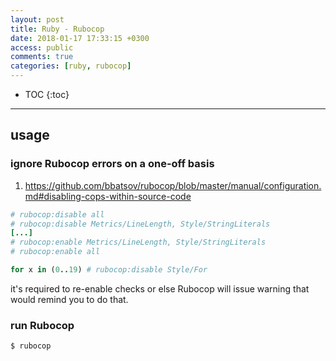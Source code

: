 ```yaml
---
layout: post
title: Ruby - Rubocop
date: 2018-01-17 17:33:15 +0300
access: public
comments: true
categories: [ruby, rubocop]
---
```


<!-- more -->

<!-- prettier-ignore -->
* TOC
{:toc}
<hr>

usage
-----

### ignore Rubocop errors on a one-off basis

1. <https://github.com/bbatsov/rubocop/blob/master/manual/configuration.md#disabling-cops-within-source-code>

```ruby
# rubocop:disable all
# rubocop:disable Metrics/LineLength, Style/StringLiterals
[...]
# rubocop:enable Metrics/LineLength, Style/StringLiterals
# rubocop:enable all

for x in (0..19) # rubocop:disable Style/For
```

it's required to re-enable checks or else Rubocop will issue warning
that would remind you to do that.

### run Rubocop

```sh
$ rubocop
```
